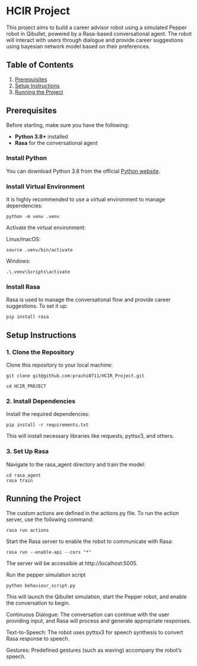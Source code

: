# HCIR Project

This project aims to build a career advisor robot using a simulated Pepper robot in Qibullet, powered by a Rasa-based conversational agent. The robot will interact with users through dialogue and provide career suggestions using bayesian network model based on their preferences.

## Table of Contents

1. [Prerequisites](#prerequisites)
2. [Setup Instructions](#setup-instructions)
5. [Running the Project](#running-the-project)

## Prerequisites

Before starting, make sure you have the following:

- **Python 3.8+** installed
- **Rasa** for the conversational agent

### Install Python

You can download Python 3.8 from the official [Python website](https://www.python.org/downloads/).

### Install Virtual Environment

It is highly recommended to use a virtual environment to manage dependencies:

```
python -m venv .venv
```
Activate the virtual environment:

Linux/macOS:
   ```
   source .venv/bin/activate
```

Windows:

    .\.venv\Scripts\activate

### Install Rasa

Rasa is used to manage the conversational flow and provide career suggestions. To set it up:

    pip install rasa

## Setup Instructions
### 1. Clone the Repository

Clone this repository to your local machine:

```
git clone git@github.com:prachi0711/HCIR_Project.git

cd HCIR_PROJECT
```

### 2. Install Dependencies

Install the required dependencies:
```
pip install -r requirements.txt
```

This will install necessary libraries like requests, pyttsx3, and others.

### 3. Set Up Rasa

Navigate to the rasa_agent directory and train the model:

    cd rasa_agent
    rasa train

## Running the Project

The custom actions are defined in the actions.py file. To run the action server, use the following command:

    rasa run actions

Start the Rasa server to enable the robot to communicate with Rasa:

    rasa run --enable-api --cors "*"

The server will be accessible at http://localhost:5005.

Run the pepper simulation script


    python behaviour_script.py

This will launch the Qibullet simulation, start the Pepper robot, and enable the conversation to begin.


Continuous Dialogue: The conversation can continue with the user providing input, and Rasa will process and generate appropriate responses.

Text-to-Speech: The robot uses pyttsx3 for speech synthesis to convert Rasa response to speech.

Gestures: Predefined gestures (such as waving) accompany the robot’s speech.

